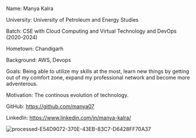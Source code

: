 Name: Manya Kalra

University: University of Petroleum and Energy Studies

Batch: CSE with Cloud Computing and Virtual Technology and DevOps (2020-2024)

Hometown: Chandigarh

Background: AWS, Devops

Goals: Being able to utilize my skills at the most, learn new things by getting out of my comfort zone, expand my professional network and become more adventerous.

Motivation: The continous evolution of technology. 

GitHub: https://github.com/manya07

LinkedIn: https://www.linkedin.com/in/manya-kalra/

![processed-E54D9072-370E-43EB-83C7-D6428FF70A37](https://github.com/StatusNeo/devops-2024/assets/79071040/ced92031-0e0f-408d-ace3-961e08ec4ead)

